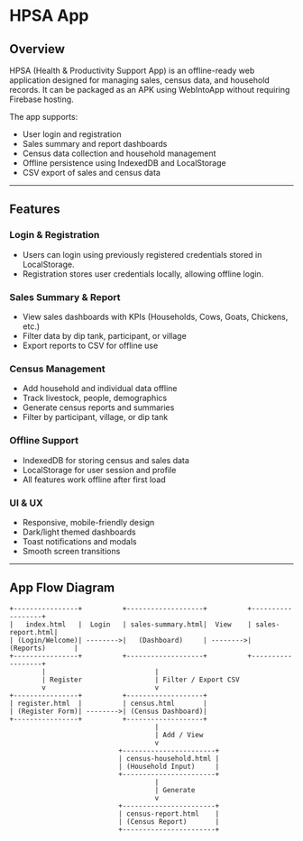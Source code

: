 # HPSA App

## Overview
HPSA (Health & Productivity Support App) is an offline-ready web application designed for managing sales, census data, and household records. It can be packaged as an APK using WebIntoApp without requiring Firebase hosting.

The app supports:
- User login and registration
- Sales summary and report dashboards
- Census data collection and household management
- Offline persistence using IndexedDB and LocalStorage
- CSV export of sales and census data

---

## Features

### Login & Registration
- Users can login using previously registered credentials stored in LocalStorage.
- Registration stores user credentials locally, allowing offline login.

### Sales Summary & Report
- View sales dashboards with KPIs (Households, Cows, Goats, Chickens, etc.)
- Filter data by dip tank, participant, or village
- Export reports to CSV for offline use

### Census Management
- Add household and individual data offline
- Track livestock, people, demographics
- Generate census reports and summaries
- Filter by participant, village, or dip tank

### Offline Support
- IndexedDB for storing census and sales data
- LocalStorage for user session and profile
- All features work offline after first load

### UI & UX
- Responsive, mobile-friendly design
- Dark/light themed dashboards
- Toast notifications and modals
- Smooth screen transitions

---

## App Flow Diagram

```text
+----------------+          +-------------------+          +------------------+
|   index.html   |  Login   | sales-summary.html|  View    | sales-report.html|
| (Login/Welcome)| -------->|   (Dashboard)     | -------->|  (Reports)       |
+----------------+          +-------------------+          +------------------+
        |                           |
        | Register                  | Filter / Export CSV
        v                           v
+----------------+          +-------------------+
| register.html  |          | census.html       |
| (Register Form)| -------->| (Census Dashboard)|
+----------------+          +-------------------+
                                    |
                                    | Add / View
                                    v
                           +-----------------------+
                           | census-household.html |
                           | (Household Input)     |
                           +-----------------------+
                                    |
                                    | Generate
                                    v
                           +-----------------------+
                           | census-report.html    |
                           | (Census Report)       |
                           +-----------------------+

